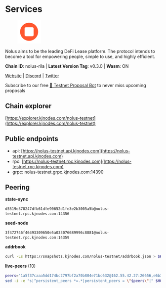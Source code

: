 # Services

<figure><img src="https://raw.githubusercontent.com/kj89/cosmos-images/main/logos/nolus.png" alt=""><figcaption></figcaption></figure>

Nolus aims to be the leading DeFi Lease platform. The protocol  intends to become a tool for empowering people, simple to use, and highly efficient.

**Chain ID**: nolus-rila | **Latest Version Tag**: v0.3.0 | **Wasm**: ON

[Website](https://www.nolus.io) | [Discord](https://discord.gg/nolus-protocol) | [Twitter](https://twitter.com/NolusProtocol)



Subscribe to our free [🤖 Testnet Proposal Bot](https://t.me/kjnodes_testnet_proposal_bot) to never miss upcoming proposals


## Chain explorer
[https://explorer.kjnodes.com/nolus-testnet](https://explorer.kjnodes.com/nolus-testnet)

## Public endpoints

* api: [https://nolus-testnet.api.kjnodes.com](https://nolus-testnet.api.kjnodes.com)
* rpc: [https://nolus-testnet.rpc.kjnodes.com](https://nolus-testnet.rpc.kjnodes.com)
* grpc: nolus-testnet.grpc.kjnodes.com:14390

## Peering

**state-sync**

```text
d5519e378247dfb61dfe90652d1fe3e2b3005a5b@nolus-testnet.rpc.kjnodes.com:14356
```

**seed-node**

```text
3f472746f46493309650e5a033076689996c8881@nolus-testnet.rpc.kjnodes.com:14359
```

**addrbook**
```bash
curl -Ls https://snapshots.kjnodes.com/nolus-testnet/addrbook.json > $HOME/.nolus/config/addrbook.json
```

**live-peers** (10)
```bash
peers="1a5f37caaa5dd174bc2797bf2a70b804e71bc632@162.55.42.27:26656,e6b3d520d342782129689d5f9aee6c8f12933a61@51.89.7.235:26649,ce6a67a084a25c189ed92522f1a0f6c44ec7cc3a@116.202.227.117:43656,48283100d4cf8068dc16ef1b10aacf092303ec2f@65.109.85.170:47656,a70d47079283e8bddc0d2c63256b34302f9a0a2b@65.109.65.248:31656,fcb82df30d2056c3af024fb389e173d683fe8229@65.108.105.48:19756,3fc0879882601b7d80117f7db73ab9880898e0ea@168.119.89.31:45656,d5519e378247dfb61dfe90652d1fe3e2b3005a5b@65.109.68.190:14356,73290354a81324fca070cef5158b272925f102a2@65.109.92.235:11006,646d17dc6126bfe79eaeb2b95964323f198c9d3c@65.109.53.60:28656"
sed -i -e "s|^persistent_peers *=.*|persistent_peers = \"$peers\"|" $HOME/.nolus/config/config.toml
```

